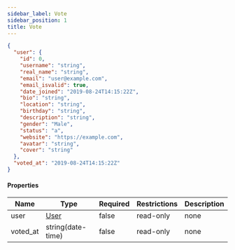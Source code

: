 ```yaml
---
sidebar_label: Vote
sidebar_position: 1
title: Vote
---
```


```json
{
  "user": {
    "id": 0,
    "username": "string",
    "real_name": "string",
    "email": "user@example.com",
    "email_isvalid": true,
    "date_joined": "2019-08-24T14:15:22Z",
    "bio": "string",
    "location": "string",
    "birthday": "string",
    "description": "string",
    "gender": "Male",
    "status": "a",
    "website": "https://example.com",
    "avatar": "string",
    "cover": "string"
  },
  "voted_at": "2019-08-24T14:15:22Z"
}

```

#### Properties

|Name|Type|Required|Restrictions|Description|
|---|---|---|---|---|
|user|[User](../schemas/user)|false|read-only|none|
|voted_at|string(date-time)|false|read-only|none|


